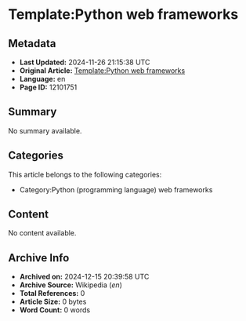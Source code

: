 # Template:Python web frameworks

## Metadata
- **Last Updated:** 2024-11-26 21:15:38 UTC
- **Original Article:** [Template:Python web frameworks](https://en.wikipedia.org/wiki/Template:Python_web_frameworks)
- **Language:** en
- **Page ID:** 12101751

## Summary
No summary available.

## Categories
This article belongs to the following categories:

- Category:Python (programming language) web frameworks

## Content

No content available.

## Archive Info
- **Archived on:** 2024-12-15 20:39:58 UTC
- **Archive Source:** Wikipedia (_en_)
- **Total References:** 0
- **Article Size:** 0 bytes
- **Word Count:** 0 words
